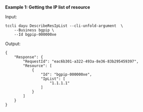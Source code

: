 **Example 1: Getting the IP list of resource**



Input: 

```
tccli dayu DescribeResIpList --cli-unfold-argument  \
    --Business bgpip \
    --Id bgpip-000000xe
```

Output: 
```
{
    "Response": {
        "RequestId": "eac6b301-a322-493a-8e36-83b295459397",
        "Resource": [
            {
                "Id": "bgpip-000000xe",
                "IpList": [
                    "1.1.1.1"
                ]
            }
        ]
    }
}
```

